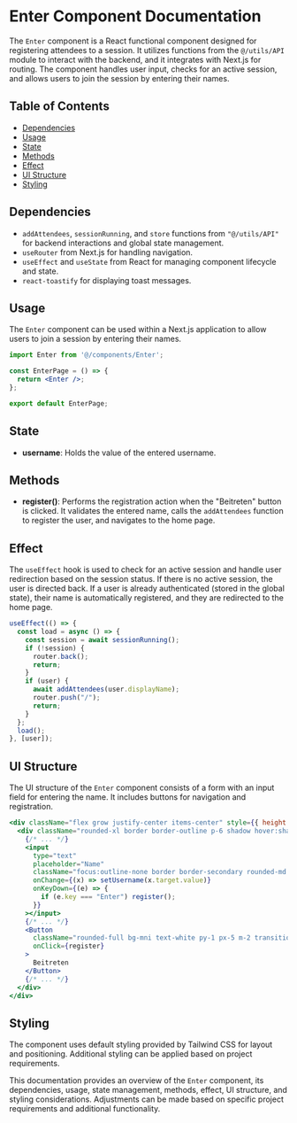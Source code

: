 # Enter Component Documentation

The `Enter` component is a React functional component designed for registering attendees to a session. It utilizes functions from the `@/utils/API` module to interact with the backend, and it integrates with Next.js for routing. The component handles user input, checks for an active session, and allows users to join the session by entering their names.

## Table of Contents

- [Dependencies](#dependencies)
- [Usage](#usage)
- [State](#state)
- [Methods](#methods)
- [Effect](#effect)
- [UI Structure](#ui-structure)
- [Styling](#styling)

## Dependencies

- `addAttendees`, `sessionRunning`, and `store` functions from `"@/utils/API"` for backend interactions and global state management.
- `useRouter` from Next.js for handling navigation.
- `useEffect` and `useState` from React for managing component lifecycle and state.
- `react-toastify` for displaying toast messages.

## Usage

The `Enter` component can be used within a Next.js application to allow users to join a session by entering their names.

```jsx
import Enter from '@/components/Enter';

const EnterPage = () => {
  return <Enter />;
};

export default EnterPage;
```

## State

- **username**: Holds the value of the entered username.

## Methods

- **register()**: Performs the registration action when the "Beitreten" button is clicked. It validates the entered name, calls the `addAttendees` function to register the user, and navigates to the home page.

## Effect

The `useEffect` hook is used to check for an active session and handle user redirection based on the session status. If there is no active session, the user is directed back. If a user is already authenticated (stored in the global state), their name is automatically registered, and they are redirected to the home page.

```jsx
useEffect(() => {
  const load = async () => {
    const session = await sessionRunning();
    if (!session) {
      router.back();
      return;
    }
    if (user) {
      await addAttendees(user.displayName);
      router.push("/");
      return;
    }
  };
  load();
}, [user]);
```

## UI Structure

The UI structure of the `Enter` component consists of a form with an input field for entering the name. It includes buttons for navigation and registration.

```jsx
<div className="flex grow justify-center items-center" style={{ height: "75vh" }}>
  <div className="rounded-xl border border-outline p-6 shadow hover:shadow-lg transition-all">
    {/* ... */}
    <input
      type="text"
      placeholder="Name"
      className="focus:outline-none border border-secondary rounded-md p-2"
      onChange={(x) => setUsername(x.target.value)}
      onKeyDown={(e) => {
        if (e.key === "Enter") register();
      }}
    ></input>
    {/* ... */}
    <Button
      className="rounded-full bg-mni text-white py-1 px-5 m-2 transition-all hover:bg-mni_hover"
      onClick={register}
    >
      Beitreten
    </Button>
    {/* ... */}
  </div>
</div>
```

## Styling

The component uses default styling provided by Tailwind CSS for layout and positioning. Additional styling can be applied based on project requirements.

This documentation provides an overview of the `Enter` component, its dependencies, usage, state management, methods, effect, UI structure, and styling considerations. Adjustments can be made based on specific project requirements and additional functionality.